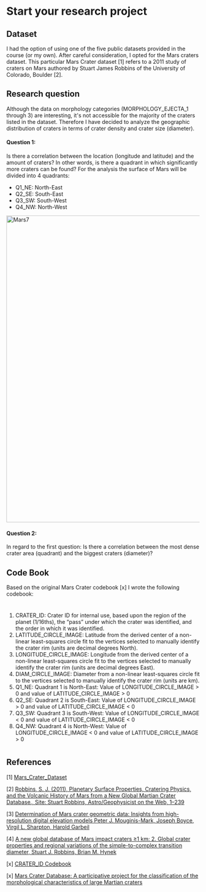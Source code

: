 # Start your research project

## Dataset

I had the option of using one of the five public datasets provided in the course (or my own). After careful consideration, I opted for the Mars craters dataset. This particular Mars Crater dataset [1] refers to a 2011 study of craters on Mars authored by Stuart James Robbins of the University of Colorado, Boulder [2].



## Research question

Although the data on morphology categories (MORPHOLOGY_EJECTA_1 through 3) are interesting, it's not accessible for the majority of the craters listed in the dataset. 
Therefore I have decided to analyze the geographic distribution of craters in terms of crater density and crater size (diameter). 

#### Question 1:
Is there a correlation between the location (longitude and latitude) and the amount of craters? In other words, is there a quadrant in which significantly more craters can be found?
For the analysis the surface of Mars will be divided into 4 quadrants: 
* Q1_NE: North-East
* Q2_SE: South-East
* Q3_SW: South-West
* Q4_NW: North-West   

<a href="https://ibb.co/bH0PRGt"><img src="https://i.ibb.co/YDC3TVg/Mars7.png" alt="Mars7" border="0" width="800"></a>

#### Question 2:
In regard to the first question: Is there a correlation between the most dense crater area (quadrant) and the biggest craters (diameter)?

## Code Book

Based on the original Mars Crater codebook [x] I wrote the following codebook:
# 
1. CRATER_ID: Crater ID for internal use, based upon the region of the planet (1/16ths), the “pass” under which the crater was identified, and the order in which it was identified.
2. LATITUDE_CIRCLE_IMAGE: Latitude from the derived center of a non-linear least-squares circle fit to the vertices selected to manually identify the crater rim (units are decimal degrees North).
3. LONGITUDE_CIRCLE_IMAGE: Longitude from the derived center of a non-linear least-squares circle fit to the vertices selected to manually identify the crater rim (units are decimal degrees East).
4. DIAM_CIRCLE_IMAGE: Diameter from a non-linear least-squares circle fit to the vertices selected to manually identify the crater rim (units are km).
5. Q1_NE: Quadrant 1 is North-East: Value of LONGITUDE_CIRCLE_IMAGE > 0 and value of LATITUDE_CIRCLE_IMAGE > 0
6. Q2_SE: Quadrant 2 is South-East: Value of LONGITUDE_CIRCLE_IMAGE > 0 and value of LATITUDE_CIRCLE_IMAGE < 0
7. Q3_SW: Quadrant 3 is South-West: Value of LONGITUDE_CIRCLE_IMAGE < 0 and value of LATITUDE_CIRCLE_IMAGE < 0
8. Q4_NW: Quadrant 4 is North-West: Value of LONGITUDE_CIRCLE_IMAGE < 0 and value of LATITUDE_CIRCLE_IMAGE > 0
# 

## References

[1] <a href="https://d3c33hcgiwev3.cloudfront.net/_b190b54e08fd8a7020b9f120015c2dab_marscrater_pds.csv?Expires=1707696000&Signature=RbFH9gp2GOZG1CUTMAnjX8mUf6agfE1gFF42EA2eE8qcKwb~lnbUZ6HaXJhG1tgTBbiGVkF6h-~Y148MgIkEetZnZR3Ir8lHfg~NGKxnCRJjxAOf-ZUBYIFS-ZTwNHK-ZUdPaYX0C2vX6jn4BmwYPm~6DfFhAqbti7WYy6NZReA_&Key-Pair-Id=APKAJLTNE6QMUY6HBC5A">Mars_Crater_Dataset</a>

[2] <a href="https://about.sjrdesign.net/files/thesis/RobbinsThesis_LargeMB.pdf">Robbins, S. J. (2011), Planetary Surface Properties, Cratering Physics, and the Volcanic History of Mars from a New Global Martian Crater Database., Site: Stuart Robbins, Astro/Geophysicist on the Web, 1–239</a>

[3] <a href="https://onlinelibrary.wiley.com/share/TYIG4WKQTSHHQ22EZRHP?target=10.1111/maps.12895">Determination of Mars crater geometric data: Insights from high-resolution digital elevation models Peter J. Mouginis-Mark, Joseph Boyce, Virgil L. Sharpton, Harold Garbeil</a>

[4] <a href="https://agupubs.onlinelibrary.wiley.com/share/MCHMUXR6RTENP8AI7CUJ?target=10.1029/2011JE003967">A new global database of Mars impact craters ≥1 km: 2. Global crater properties and regional variations of the simple-to-complex transition diameter, Stuart J. Robbins, Brian M. Hynek</a>

[x] <a href="https://d396qusza40orc.cloudfront.net/phoenixassets/data-management-visualization/Mars%20Crater%20Codebook.pdf">CRATER_ID Codebook</a>

[x] <a href="https://watermark.silverchair.com/spe550-29.pdf?token=AQECAHi208BE49Ooan9kkhW_Ercy7Dm3ZL_9Cf3qfKAc485ysgAAAxUwggMRBgkqhkiG9w0BBwagggMCMIIC_gIBADCCAvcGCSqGSIb3DQEHATAeBglghkgBZQMEAS4wEQQM6EndwfiLBoyGU7bbAgEQgIICyKko3kL59exV54cgzGuJr9kS5dEQlxiFSukSiuVkghkpLXXf24FPufyTZw0PK7hY_cLKgrX-Z2LyvftDWL9purciovP9tfmCwgCc9VoCvKocmeL5dz6ykk-ElO1Vv0E66KhXjmMEKvgncg3t-j9V0wtjaMNQL-07EGSuwrSN5gWIRLS0ng26dzu6NV5-DulTQ7qbkAmWHxjft5F9qv8N-gyhUCu8vmIHcj767BjfGSaSWfr05_HoHxLEVvYJGY0nsm7CNu-CjxAi_ywTQ_SXjYXE0yyXaeIi5MauPge9A4lxW2PyMr9B97Yihta4lWOtY090PAXuSKPWmXBu__OafjL2B2ZsLgA2Mn0G6bgm2x0xuov2bQimrsKiRIP-rCpt9ItodLMfx39-oqD4MVd47UL_ngbUHwlWY528XlSny49Q_3JhId6QmV5mGffsQ1PoP7lptoa0bsHys3rePxcUQmi-1ust7w3xID6e2uOx_hiGNr2GVqBCZTRBMpBHztaaDTMYSEuHkwoDfXtWWeyTMPEvxUbzvVUkJ52_oOpiUDX_VsiyVB-a-dmBy12oOCEMvIkiR0-f3bpjjeXAB_Xl8KeA8UG6AEdIZ_HjVlWNbFqFt7zbNgEhGKSmLnd_cQaDpC_2GHC9ub16QvRii5vv4wqq48Ga6a0CN8xBIGiJVoNQi6Q-Kbm6B-dMg4Qvi1ueAFH-ICDpWb_BH7rzuxL5FoGNr6wH2cdTDy-08gluhcrhcpzyThKH24wVquVKnOFFhR8CxSx7_C59kKm9fEDAl_HdPY5YsyYHzBNpIoeyizaANh8cGUIwNhb07-BNukRtVHfq79_fSIFXW1NYCnzj6RO3el3XaJ-pMJHmcBywnt_k4TD-1VY4I1PFUQ-brqOdnNnwRJgOHH5x12jSjfDW0-n0Vh-kptcDfnuf3JX5NpCTxqOY8WgTnv8"> Mars Crater Database: A participative project for the classification of the morphological characteristics of large Martian craters</a>

